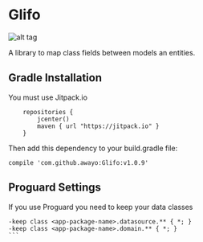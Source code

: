 # Glifo

![alt tag](http://i.imgur.com/ua29Un4.gif)

A library to map class fields between models an entities.


Gradle Installation
--------------------

You must use Jitpack.io
```
    repositories {
        jcenter()
        maven { url "https://jitpack.io" }
    }
```

Then add this dependency to your build.gradle file:
```
compile 'com.github.awayo:Glifo:v1.0.9'
```

Proguard Settings
------------------

If you use Proguard you need to keep your data classes

```
-keep class <app-package-name>.datasource.** { *; }
-keep class <app-package-name>.domain.** { *; }
```   
 
